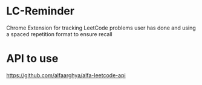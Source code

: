# LC-Reminder
Chrome Extension for tracking LeetCode problems user has done and using a spaced repetition format to ensure recall

# API to use
https://github.com/alfaarghya/alfa-leetcode-api

